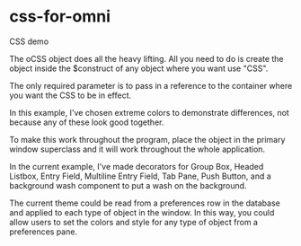 # css-for-omni

CSS demo

The oCSS object does all the heavy lifting. All you need to do is create the object inside the $construct of any object where you want use "CSS".

The only required parameter is to pass in a reference to the container where you want the CSS to be in effect.

In this example, I've chosen extreme colors to demonstrate differences, not because any of these look good together.

To make this work throughout the program, place the object in the primary window superclass and it will work throughout the whole application.

In the current example, I've made decorators for Group Box, Headed Listbox, Entry Field, Multiline Entry Field, Tab Pane, Push Button, and a background wash component to put a wash on the background.

The current theme could be read from a preferences row in the database and applied to each type of object in the window. In this way, you could allow users to set the colors and style for any type of object from a preferences pane.
